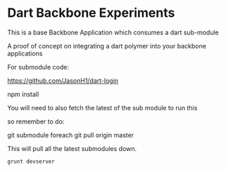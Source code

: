 Dart Backbone Experiments
==================

This is a base Backbone Application which consumes a dart sub-module

A proof of concept on integrating a dart polymer into your backbone applications

For submodule code:

https://github.com/JasonH1/dart-login

npm install

You will need to also fetch the latest of the sub module to run this

so remember to do:

git submodule foreach git pull origin master

This will pull all the latest submodules down.


```
grunt devserver
```
